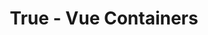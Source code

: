 ---
title: True - Vue Containers
price: $79.19
description: Maecenas ut massa quis augue luctus tincidunt. Nulla mollis molestie lorem. Quisque ut erat.
image: https://dummyimage.com/100x250.png/dddddd/000000
---